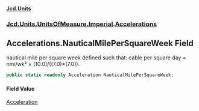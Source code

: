 #### [Jcd.Units](index 'index')
### [Jcd.Units.UnitsOfMeasure.Imperial](Jcd.Units.UnitsOfMeasure.Imperial 'Jcd.Units.UnitsOfMeasure.Imperial').[Accelerations](Accelerations 'Jcd.Units.UnitsOfMeasure.Imperial.Accelerations')

## Accelerations.NauticalMilePerSquareWeek Field

nautical mile per square week defined such that: cable per square day = nmi/wk² × (10.0)/((7.0)*(7.0)).

```csharp
public static readonly Acceleration NauticalMilePerSquareWeek;
```

#### Field Value
[Acceleration](Acceleration 'Jcd.Units.UnitTypes.Acceleration')
